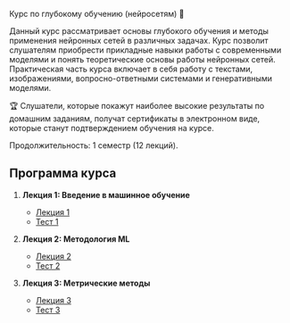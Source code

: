 Курс по глубокому обучению (нейросетям) 🧠

Данный курс рассматривает основы глубокого обучения и методы применения нейронных сетей в различных задачах. Курс позволит слушателям приобрести прикладные навыки работы с современными моделями и понять теоретические основы работы нейронных сетей. Практическая часть курса включает в себя работу с текстами, изображениями, вопросно-ответными системами и генеративными моделями.

🏆 Слушатели, которые покажут наиболее высокие результаты по домашним заданиям, получат сертификаты в электронном виде, которые станут подтверждением обучения на курсе.

Продолжительность: 1 семестр (12 лекций).
## Программа курса

1. **Лекция 1: Введение в машинное обучение**
   - [Лекция 1](Лекция_1_Вводная.ipynb)
   - [Тест 1](Lecture_1/Test_1_Link.md)

2. **Лекция 2: Методология ML**
   - [Лекция 2](Лекция_2_Методология_ML.ipynb)
   - [Тест 2](https://docs.google.com/forms/d/e/1FAIpQLScSrCGy5h84iUULEtIPWcel9lAG6kguWVRKMSlZAQMqjhlS7Q/viewform?usp=header)

3. **Лекция 3: Метрические методы**
   - [Лекция 3](Лекция_3_Метрические_методы.ipynb)
   - [Тест 3](Lecture_1/Test_1_Link.md)
